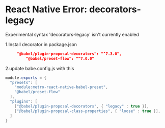 # React Native Error: decorators-legacy

Experimental syntax 'decorators-legacy' isn't currently enabled

1.Install decorator in package.json

```json
	 "@babel/plugin-proposal-decorators": "^7.3.0",
    	 "@babel/preset-flow": "^7.0.0"
```

2.update babe.config.js with this

```java
module.exports = {
  "presets": [
    "module:metro-react-native-babel-preset",
    "@babel/preset-flow"
  ],
  "plugins": [
    ["@babel/plugin-proposal-decorators", { "legacy" : true }],
    ["@babel/plugin-proposal-class-properties", { "loose" : true }],
  ]
}
```
